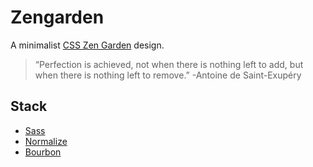 # Zengarden

A minimalist [CSS Zen Garden](http://www.csszengarden.com) design.

> “Perfection is achieved, not when there is nothing left to add, but when there is nothing left to remove.” -Antoine de Saint-Exupéry

## Stack

- [Sass](http://sass-lang.com)
- [Normalize](http://necolas.github.io/[normalize.css/)
- [Bourbon](http://bourbon.io/)
